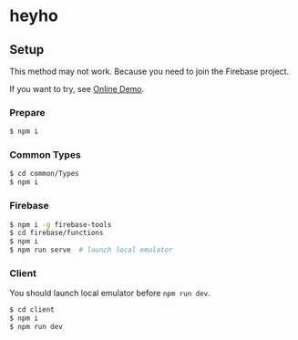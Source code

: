 # heyho

## Setup

This method may not work.
Because you need to join the Firebase project.

If you want to try, see [Online Demo](https://heyho.fans/).

### Prepare

```bash
$ npm i
```

### Common Types

```bash
$ cd common/Types
$ npm i
```

### Firebase

```bash
$ npm i -g firebase-tools
$ cd firebase/functions
$ npm i
$ npm run serve  # launch local emulator
```

### Client

You should launch local emulator before `npm run dev`.

```bash
$ cd client
$ npm i
$ npm run dev
```
